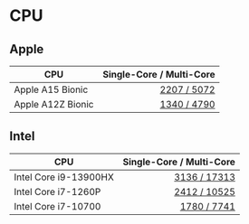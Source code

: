 # CPU

## Apple

| CPU               |                                    Single-Core / Multi-Core |
| ----------------- | ----------------------------------------------------------: |
| Apple A15 Bionic  | [2207 / 5072](https://browser.geekbench.com/v6/cpu/1505276) |
| Apple A12Z Bionic | [1340 / 4790](https://browser.geekbench.com/v6/cpu/1505260) |

## Intel

| CPU                   |                                     Single-Core / Multi-Core |
| --------------------- | -----------------------------------------------------------: |
| Intel Core i9-13900HX | [3136 / 17313](https://browser.geekbench.com/v6/cpu/1864615) |
| Intel Core i7-1260P   | [2412 / 10525](https://browser.geekbench.com/v6/cpu/1822335) |
| Intel Core i7-10700   |  [1780 / 7741](https://browser.geekbench.com/v6/cpu/2588442) |

